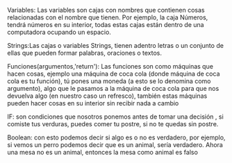 Variables: Las variables son cajas con nombres que contienen cosas relacionadas con el nombre que tienen.
Por ejemplo, la caja Números, tendrá números en su interior, todas estas cajas están dentro de una computadora ocupando
un espacio.

Strings:Las cajas o variables Strings, tienen adentro letras o un conjunto de ellas que pueden formar palabras, oraciones o textos.

Funciones(argumentos,'return'): Las funciones son como máquinas que hacen cosas, ejemplo una máquina de coca cola (donde máquina
de coca cola es tu función), tú pones una moneda (a esto se lo denomina como argumento), algo que le pasamos a la máquina de coca cola para que
nos devuelva algo (en nuestro caso un refresco), también estas máquinas pueden hacer cosas en su interior sin recibir nada a cambio 

IF: son condiciones que nosotros ponemos antes de tomar una decisión , si comiste tus verduras, puedes comer tu postre, 
si no te quedas sin postre.

Boolean: con esto podemos decir si algo es o no es verdadero, por ejemplo, si vemos un perro podemos decir que es un animal, sería verdadero.
Ahora una mesa no es un animal, entonces la mesa como animal es falso